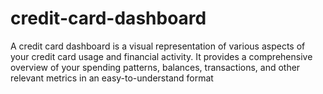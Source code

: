 # credit-card-dashboard
A credit card dashboard is a visual representation of various aspects of your credit card usage and financial activity. It provides a comprehensive overview of your spending patterns, balances, transactions, and other relevant metrics in an easy-to-understand format
